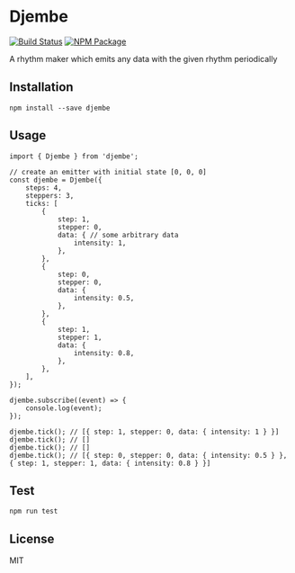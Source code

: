 # Djembe

[![Build Status](https://travis-ci.org/M-Nasab/djembe.svg?branch=main)](https://travis-ci.org/M-Nasab/djembe)
[![NPM Package](https://img.shields.io/npm/v/djembe)](https://www.npmjs.com/package/djembe)

A rhythm maker which emits any data with the given rhythm periodically

## Installation

```
npm install --save djembe
```
## Usage

```
import { Djembe } from 'djembe';

// create an emitter with initial state [0, 0, 0]
const djembe = Djembe({
    steps: 4,
    steppers: 3,
    ticks: [
        {
            step: 1,
            stepper: 0,
            data: { // some arbitrary data
                intensity: 1,
            },
        },
        {
            step: 0,
            stepper: 0,
            data: {
                intensity: 0.5,
            },
        },
        {
            step: 1,
            stepper: 1,
            data: {
                intensity: 0.8,
            },
        },
    ],
});

djembe.subscribe((event) => {
    console.log(event);
});

djembe.tick(); // [{ step: 1, stepper: 0, data: { intensity: 1 } }]
djembe.tick(); // []
djembe.tick(); // []
djembe.tick(); // [{ step: 0, stepper: 0, data: { intensity: 0.5 } }, { step: 1, stepper: 1, data: { intensity: 0.8 } }]

```

## Test

```
npm run test
```

## License

MIT